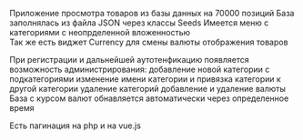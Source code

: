 Приложение просмотра товаров из базы данных на 70000 позиций
База заполнялась из файла JSON через классы Seeds
Имеется меню с категориями с неопрделенной вложенностью  
Так же есть виджет Currency для смены валюты отображения товаров

При регистрации и дальнейшей аутотенфикацию 
появляется возможность администрирования:
добавление новой категории с подкатегориями
изменение имени категории и привязка категории к другой категории
удаление категорий
добавление и удаление валюты
База с курсом валют обнавляется автоматически через определенное время

Есть пагинация на php и на vue.js

